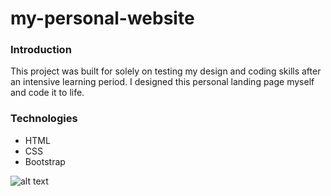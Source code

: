 # my-personal-website

### Introduction
This project was built for solely on testing my design and coding skills after an intensive learning period. I designed this personal landing page myself and code it to life.

### Technologies
* HTML
* CSS
* Bootstrap 

![alt text](https://github.com/ceydasuzer/my-personal-website/blob/main/Personal%20Website/images/Ads%C4%B1z.png)
